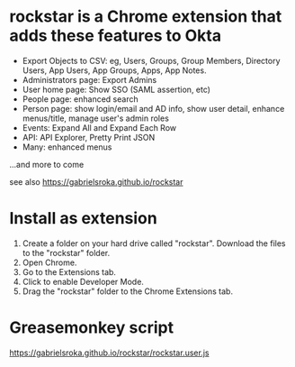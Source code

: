 # rockstar is a Chrome extension that adds these features to Okta
- Export Objects to CSV: eg, Users, Groups, Group Members, Directory Users, App Users, App Groups, Apps, App Notes.
- Administrators page: Export Admins
- User home page: Show SSO (SAML assertion, etc)
- People page: enhanced search
- Person page: show login/email and AD info, show user detail, enhance menus/title, manage user's admin roles
- Events: Expand All and Expand Each Row
- API: API Explorer, Pretty Print JSON
- Many: enhanced menus

...and more to come

see also https://gabrielsroka.github.io/rockstar

# Install as extension
1. Create a folder on your hard drive called "rockstar". Download the files to the "rockstar" folder.
2. Open Chrome.
3. Go to the Extensions tab.
4. Click to enable Developer Mode.
5. Drag the "rockstar" folder to the Chrome Extensions tab.

# Greasemonkey script
https://gabrielsroka.github.io/rockstar/rockstar.user.js

